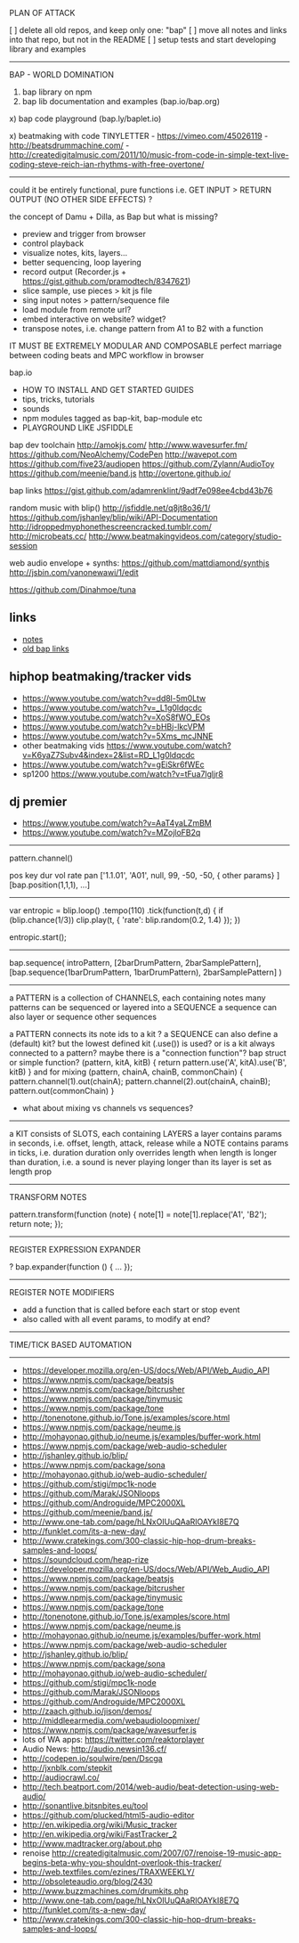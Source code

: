 PLAN OF ATTACK

[ ] delete all old repos, and keep only one: "bap"
[ ] move all notes and links into that repo, but not in the README
[ ] setup tests and start developing library and examples



-----



BAP - WORLD DOMINATION

1)  bap library on npm
2)  bap lib documentation and examples (bap.io/bap.org)

x)  bap code playground (bap.ly/baplet.io)

x)  beatmaking with code TINYLETTER
    - https://vimeo.com/45026119
    - http://beatsdrummachine.com/
    - http://createdigitalmusic.com/2011/10/music-from-code-in-simple-text-live-coding-steve-reich-ian-rhythms-with-free-overtone/

------


could it be entirely functional, pure functions
i.e. GET INPUT > RETURN OUTPUT (NO OTHER SIDE EFFECTS) ?



the concept of Damu + Dilla, as Bap
but what is missing?
- preview and trigger from browser
- control playback
- visualize notes, kits, layers...
- better sequencing, loop layering
- record output (Recorder.js + https://gist.github.com/pramodtech/8347621)
- slice sample, use pieces > kit js file
- sing input notes > pattern/sequence file
- load module from remote url?
- embed interactive on website? widget?
- transpose notes, i.e. change pattern from A1 to B2 with a function

IT MUST BE EXTREMELY MODULAR AND COMPOSABLE
perfect marriage between coding beats and MPC workflow in browser

bap.io
- HOW TO INSTALL AND GET STARTED GUIDES
- tips, tricks, tutorials
- sounds
- npm modules tagged as bap-kit, bap-module etc
- PLAYGROUND LIKE JSFIDDLE


bap dev toolchain
http://amokjs.com/
http://www.wavesurfer.fm/
https://github.com/NeoAlchemy/CodePen
http://wavepot.com
https://github.com/five23/audiopen
https://github.com/Zylann/AudioToy
https://github.com/meenie/band.js
http://overtone.github.io/

bap links https://gist.github.com/adamrenklint/9adf7e098ee4cbd43b76

random music with blip() http://jsfiddle.net/q8jt8o36/1/
https://github.com/jshanley/blip/wiki/API-Documentation
http://idroppedmyphonethescreencracked.tumblr.com/
http://microbeats.cc/
http://www.beatmakingvideos.com/category/studio-session

web audio envelope + synths: https://github.com/mattdiamond/synthjs
http://jsbin.com/vanonewawi/1/edit



https://github.com/Dinahmoe/tuna





## links

- [notes](http://newt.phys.unsw.edu.au/jw/notes.html)
- [old bap links](https://gist.github.com/adamrenklint/9adf7e098ee4cbd43b76)

## hiphop beatmaking/tracker vids

- https://www.youtube.com/watch?v=dd8l-5m0Ltw
- https://www.youtube.com/watch?v=_L1g0ldqcdc
- https://www.youtube.com/watch?v=XoS8fWO_EOs
- https://www.youtube.com/watch?v=bHBj-lkcVPM
- https://www.youtube.com/watch?v=5Xms_mcJNNE
- other beatmaking vids https://www.youtube.com/watch?v=K6yaZ7Subv4&index=2&list=RD_L1g0ldqcdc
- https://www.youtube.com/watch?v=gEiSkr6fWEc
- sp1200 https://www.youtube.com/watch?v=tFua7lgljr8

## dj premier

- https://www.youtube.com/watch?v=AaT4yaLZmBM
- https://www.youtube.com/watch?v=MZojloFB2q


-----


pattern.channel()

  pos       key   dur   vol rate pan
['1.1.01', 'A01', null, 99, -50, -50, { other params} ]
[bap.position(1,1,1), ...]


---

var entropic = blip.loop()
.tempo(110)
.tick(function(t,d) {
  if (blip.chance(1/3)) clip.play(t, { 'rate': blip.random(0.2, 1.4) });
})

entropic.start();

---


bap.sequence(
introPattern,
[2barDrumPattern, 2barSamplePattern],
[bap.sequence(1barDrumPattern, 1barDrumPattern), 2barSamplePattern]
)


---


a PATTERN is a collection of CHANNELS, each containing notes
many patterns can be sequenced or layered into a SEQUENCE
a sequence can also layer or sequence other sequences

a PATTERN connects its note ids to a kit
? a SEQUENCE can also define a (default) kit? but the lowest defined kit (.use()) is used?
or is a kit always connected to a pattern?
maybe there is a "connection function"? bap struct or simple function?
  (pattern, kitA, kitB) { return pattern.use('A', kitA).use('B', kitB) }
and for mixing
  (pattern, chainA, chainB, commonChain) {
    pattern.channel(1).out(chainA);
    pattern.channel(2).out(chainA, chainB);
    pattern.out(commonChain)
  }
- what about mixing vs channels vs sequences?


----


a KIT consists of SLOTS, each containing LAYERS
a layer contains params in seconds, i.e. offset, length, attack, release
while a NOTE contains params in ticks, i.e. duration
duration only overrides length when length is longer than duration, i.e. a sound is never playing longer than its layer is set as length prop


----

TRANSFORM NOTES

pattern.transform(function (note) {
note[1] = note[1].replace('A1', 'B2');
return note;
});

-----

REGISTER EXPRESSION EXPANDER

? bap.expander(function () { ... });


-----

REGISTER NOTE MODIFIERS

- add a function that is called before each start or stop event
- also called with all event params, to modify at end?


----

TIME/TICK BASED AUTOMATION


----




- https://developer.mozilla.org/en-US/docs/Web/API/Web_Audio_API
- https://www.npmjs.com/package/beatsjs
- https://www.npmjs.com/package/bitcrusher
- https://www.npmjs.com/package/tinymusic
- https://www.npmjs.com/package/tone
- http://tonenotone.github.io/Tone.js/examples/score.html
- https://www.npmjs.com/package/neume.js
- http://mohayonao.github.io/neume.js/examples/buffer-work.html
- https://www.npmjs.com/package/web-audio-scheduler
- http://jshanley.github.io/blip/
- https://www.npmjs.com/package/sona
- http://mohayonao.github.io/web-audio-scheduler/
- https://github.com/stigi/mpc1k-node
- https://github.com/Marak/JSONloops
- https://github.com/Androguide/MPC2000XL
- https://github.com/meenie/band.js/
- http://www.one-tab.com/page/hLNxOIUuQAaRlOAYkI8E7Q
- http://funklet.com/its-a-new-day/
- http://www.cratekings.com/300-classic-hip-hop-drum-breaks-samples-and-loops/
- https://soundcloud.com/heap-rize
- https://developer.mozilla.org/en-US/docs/Web/API/Web_Audio_API
- https://www.npmjs.com/package/beatsjs
- https://www.npmjs.com/package/bitcrusher
- https://www.npmjs.com/package/tinymusic
- https://www.npmjs.com/package/tone
- http://tonenotone.github.io/Tone.js/examples/score.html
- https://www.npmjs.com/package/neume.js
- http://mohayonao.github.io/neume.js/examples/buffer-work.html
- https://www.npmjs.com/package/web-audio-scheduler
- http://jshanley.github.io/blip/
- https://www.npmjs.com/package/sona
- http://mohayonao.github.io/web-audio-scheduler/
- https://github.com/stigi/mpc1k-node
- https://github.com/Marak/JSONloops
- https://github.com/Androguide/MPC2000XL
- http://zaach.github.io/jison/demos/
- http://middleearmedia.com/webaudioloopmixer/
- https://www.npmjs.com/package/wavesurfer.js
- lots of WA apps: https://twitter.com/reaktorplayer
- Audio News: http://audio.newsin136.cf/
- http://codepen.io/soulwire/pen/Dscga
- http://jxnblk.com/stepkit
- http://audiocrawl.co/
- http://tech.beatport.com/2014/web-audio/beat-detection-using-web-audio/
- http://sonantlive.bitsnbites.eu/tool
- https://github.com/plucked/html5-audio-editor
- http://en.wikipedia.org/wiki/Music_tracker
- http://en.wikipedia.org/wiki/FastTracker_2
- http://www.madtracker.org/about.php
- renoise http://createdigitalmusic.com/2007/07/renoise-19-music-app-begins-beta-why-you-shouldnt-overlook-this-tracker/
- http://web.textfiles.com/ezines/TRAXWEEKLY/
- http://obsoleteaudio.org/blog/2430
- http://www.buzzmachines.com/drumkits.php
- http://www.one-tab.com/page/hLNxOIUuQAaRlOAYkI8E7Q
- http://funklet.com/its-a-new-day/
- http://www.cratekings.com/300-classic-hip-hop-drum-breaks-samples-and-loops/

